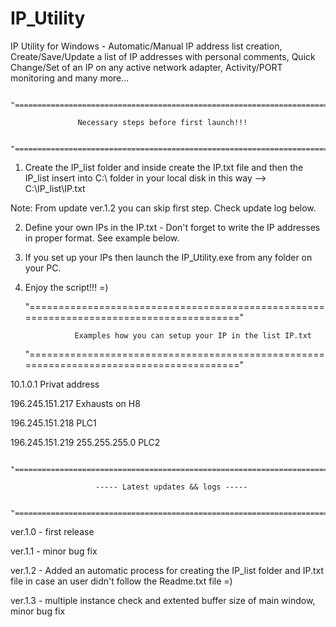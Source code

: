 # IP_Utility
IP Utility for Windows - Automatic/Manual IP address list creation, Create/Save/Update a list of IP addresses with personal comments, Quick Change/Set of an IP on any active network adapter, Activity/PORT monitoring and many more...

	  "========================================================================================"

				   Necessary steps before first launch!!!
				
	  "========================================================================================"

1. Create the IP_list folder and inside create the IP.txt file and then the IP_list insert into C:\ folder in your local disk in this way --> C:\IP_list\IP.txt 

Note: From update ver.1.2 you can skip first step. Check update log below.

2. Define your own IPs in the IP.txt - Don't forget to write the IP addresses in proper format. See example below.

3. If you set up your IPs then launch the IP_Utility.exe from any folder on your PC.

4. Enjoy the script!!! =) 

	  "========================================================================================"

			      Examples how you can setup your IP in the list IP.txt
		
	  "========================================================================================"

10.1.0.1 Privat address

196.245.151.217 Exhausts on H8

196.245.151.218 PLC1

196.245.151.219 255.255.255.0 PLC2

	  "========================================================================================"

		     	 	   ----- Latest updates && logs -----
			 
	  "========================================================================================"

ver.1.0 - first release 

ver.1.1 - minor bug fix

ver.1.2 - Added an automatic process for creating the IP_list folder and IP.txt file in case an user didn't follow the Readme.txt file =)

ver.1.3 - multiple instance check and extented buffer size of main window, minor bug fix
